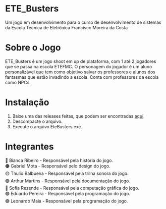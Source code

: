 # ETE_Busters

Um jogo em desenvolvimento para o curso de desenvolvimento de sistemas da Escola Técnica de Eletrônica Francisco Moreira da Costa

# Sobre o Jogo

ETE_Busters é um jogo shoot em up de plataforma, com 1 até 2 jogadores que se passa na escola ETEFMC. O personagem do jogador é um aluno personalizável que tem como objetivo salvar os professores e alunos dos fantasmas que estão invadindo a escola. Conta com professores da escola como NPCs.

# Instalação

1) Baixe uma das releases feitas, que podem ser encontradas [aqui](https://github.com/TaeroJogo/ETE_Busters_v2/releases).
2) Descompacte o arquivo.
3) Execute o arquivo EteBusters.exe.

# Integrantes

🔴 Bianca Ribeiro - Responsável pela história do jogo. <br />
🟠 Gabriel Mota - Responsável pelo design do jogo. <br />
🟡 Thulio Balbuena - Responsável pela trilha sonora do jogo. <br />
🟢 Arthur Martins - Responsável pela documentação do jogo. <br />
🔵 Sofia Rezende - Responsável pela computação gráfica do jogo. <br />
🟣 Eduardo Pereira - Responsável pela programação do jogo. <br />
🟣 Leonardo Maia - Responsável pela programação do jogo. <br />
